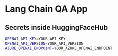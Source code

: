 # Lang Chain QA App

## Secrets inside HuggingFaceHub

```bash
OPENAI_API_KEY=YOUR_API_KEY
OPENAI_API_VERSION=YOUR_API_VERSION
AZURE_OPENAI_ENDPOINT=YOUR_AZURE_OPENAI_ENDPOINT
```
